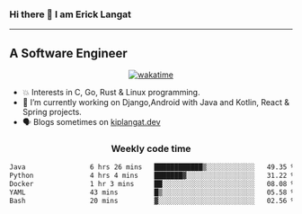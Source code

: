 ### Hi there 👋 I am Erick Langat
---
## A Software Engineer

<div align="center">
  
[![wakatime](https://wakatime.com/badge/user/55eadf42-c1c5-4930-b153-72952ac5ca5c.svg)](https://wakatime.com/@55eadf42-c1c5-4930-b153-72952ac5ca5c)

</div>

<!--
**elkiplangat/elkiplangat** is a ✨ _special_ ✨ repository because its `README.md` (this file) appears on your GitHub profile.

Here are some ideas to get you started:

- 🔭 I’m currently working on ...
- 🌱 I’m currently learning ...
- 👯 I’m looking to collaborate on ...
- 🤔 I’m looking for help with ...
- 💬 Ask me about ...
- 📫 How to reach me: ...
- 😄 Pronouns: ...
- ⚡ Fun fact: ...
-->
- 💥 Interests in C, Go, Rust & Linux programming. 
- 🔭 I’m currently working on Django,Android with Java and Kotlin, React & Spring projects.
-  🗣️ Blogs sometimes on [kiplangat.dev](https://kiplangat.dev)

<div align="center">
  <h3> Weekly code time </h3>

<!--START_SECTION:waka-->

```txt
Java                6 hrs 26 mins   ████████████▒░░░░░░░░░░░░   49.35 %
Python              4 hrs 4 mins    ███████▓░░░░░░░░░░░░░░░░░   31.22 %
Docker              1 hr 3 mins     ██░░░░░░░░░░░░░░░░░░░░░░░   08.08 %
YAML                43 mins         █▒░░░░░░░░░░░░░░░░░░░░░░░   05.58 %
Bash                20 mins         ▓░░░░░░░░░░░░░░░░░░░░░░░░   02.56 %
```

<!--END_SECTION:waka-->

</div>
